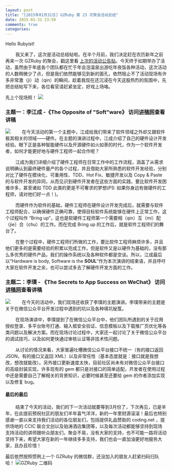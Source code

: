```yaml
---
layout: post
title: "[2015年01月31日] GZRuby 第 23 次聚会活动总结"
date: 2015-01-31 23:59
comments: true
categories: 
---
```


Hello Rubyist!

&nbsp;&nbsp;&nbsp;&nbsp;&nbsp;&nbsp;&nbsp;&nbsp;我又来了，这次是活动总结帖啦。在半个月前，我们决定赶在农历新年之前再来一次 GZRuby 的聚会，戳这里看 [上次的活动公告贴](https://ruby-china.org/topics/23765)。今天终于如期举办了活动，虽然由于年底各个团队都在忙于年会泡温泉出游吃年夜饭各种活动，这次活动的人数稍微少了点，但是我们依然能够见到新的面孔，依然阻止不了活动现场有许多非常激（ji）动（qin）的瞬间，趁着我现在还沉浸在今天这股热烈的氛围中，先把总结帖写下来，各位看官请赶紧坐定，好戏上场咯。

先上个现场照！
![](https://ruby-china-files.b0.upaiyun.com/photo/2015/964873c28826507d2a0c3d389727c225.jpg)

### 主题一：李江成 -《The Opposite of "Soft"ware》  访问[讲稿网](http://jianggaowang.com/slides/63)查看讲稿
![](https://ruby-china-files.b0.upaiyun.com/photo/2015/c6ca2087e7a10e69a54e15dcc55fd6be.jpg)
&nbsp;&nbsp;&nbsp;&nbsp;&nbsp;&nbsp;&nbsp;&nbsp;在今天活动的第一个主题中，江成给我们带来了软件领域之外却又跟软件极其相关的领域——硬件。在主题的演讲过程中，江成介绍了自己的硬件设计开发经验。眼下正是各种智能硬件以及开源硬件如火如荼的时代，作为一个软件开发者，如何才能更好地与硬件工程师一起合作呢？


&nbsp;&nbsp;&nbsp;&nbsp;&nbsp;&nbsp;&nbsp;&nbsp;江成为我们详细介绍了硬件工程师在日常工作中的工作流程，涵盖了从需求说明确认到最终硬件量产的各个过程，并且借助大家所熟悉的软件开发经验，分别对比了硬件在模块化、可重用性、TDD、Hot Fix、敏捷开发以及 Copy & Paste 的与软件开发的异同，从而见识到硬件开发者在这些方面的实践，要比软件开发困难许多，甚至诸如 TDD 此类的更是不可奢求的梦想(PS: 如果你身边有做硬件的工程师，请对他们好一点！)。

&nbsp;&nbsp;&nbsp;&nbsp;&nbsp;&nbsp;&nbsp;&nbsp;而硬件作为软件的基础，硬件工程师在硬件设计开发完成后，就需要与软件工程师配合，以确保硬件正确可靠，使得目标软件系统能够在硬件上正常工作，这个过程叫作 “Bring up”，这也是软硬件工程师第一个需要相（qin）互（mi）配（jie）合（chu）的工作。而在完成 Bring up 的工作后，就是软件工程师们的舞台了。

&nbsp;&nbsp;&nbsp;&nbsp;&nbsp;&nbsp;&nbsp;&nbsp;在整个过程中，硬件工程师们所做的工作，要比软件工程师麻烦许多，并且他们更多的是需要经验的积累以完成工作，但是软件又是以硬件为基础的，没有那么多优秀的硬件产品，我们的操作系统以及各种软件都是空谈。所以，江成最后以“Hardware is body, Software is the **SOUL**”作为本次演讲的结束语，并且呼吁大家在软件开发之余，也可以尝试多去了解硬件开发方面的工作。

### 主题二：李璞 - 《The Secrets to App Success on WeChat》  访问[讲稿网](http://jianggaowang.com/slides/64)查看讲稿
![](https://ruby-china-files.b0.upaiyun.com/photo/2015/2189f759cb2069d1571871762f917340.jpg)
&nbsp;&nbsp;&nbsp;&nbsp;&nbsp;&nbsp;&nbsp;&nbsp;在今天的活动中，我们现场还收获了李璞的主题演讲。李璞带来的主题是关于在微信公众平台开发过程中遇到的坑以及各种填坑秘笈。

&nbsp;&nbsp;&nbsp;&nbsp;&nbsp;&nbsp;&nbsp;&nbsp;在现场演讲中，李璞提到了在微信公众平台中，他们团队所遇到的关于应用授权登录、多平台账号打通、输入框安全验证、信息模板以及下载推广页优化等各类问题以及解决方案。而在现场讨论过程中，大家还一起讨论了关于微信公众平台的调试技巧，以及如何更快通过审核认证等非技术性问题。

&nbsp;&nbsp;&nbsp;&nbsp;&nbsp;&nbsp;&nbsp;&nbsp;从讨论的情况来看，大家普遍吐槽微信公众平台接口不统一（有的接口返回 JSON，有的接口又返回 XML）以及非常任性（基本态度就是：接口就是我想改，想改就能改）。另外接口更新速度太快，目前社区尚未有对微信公众平台接口的高级封装实现，许多现有的 gem 都只是对接口的简单适配，开发者在使用过程中还是需要自己了解相关的背景知识，必要时候甚至还要给 gem 的作者添加实现以及修复 bug。

#### 最后的最后
&nbsp;&nbsp;&nbsp;&nbsp;&nbsp;&nbsp;&nbsp;&nbsp;结束了今天的活动，我们的下一次活动就要等到3月份了，下次再见，已是羊年，在此提前预祝社区的朋友们羊年喜气洋洋，新的一年里财源滚滚！最后也特别感谢一直以来支持我们活动的各位朋友们，包括提供礼品赞助的 coding.net ，提供场地的 CCIC 联合文创以及铂涛酒店集团等，以及每次活动都能够坚持到现场支持活动的讲师跟听众朋友们，聚会不易，没有大家的支持，也不可能一路将活动坚持下来，希望大家在新的一年继续多多支持，我们也会一直加油更好地服务大家，且办且珍惜！

最后依然按照惯例上一个 GZRuby 的微信群，还没加入的朋友人赶紧扫码归队哈！
![GZRuby 二维码](https://ruby-china-files.b0.upaiyun.com/photo/2015/3de59c0e4d4c1f942ff002aca4c88188.png)
